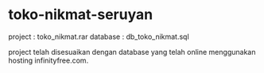 # toko-nikmat-seruyan
project   : toko_nikmat.rar
database  : db_toko_nikmat.sql

project telah disesuaikan dengan database yang telah online menggunakan hosting infinityfree.com.

